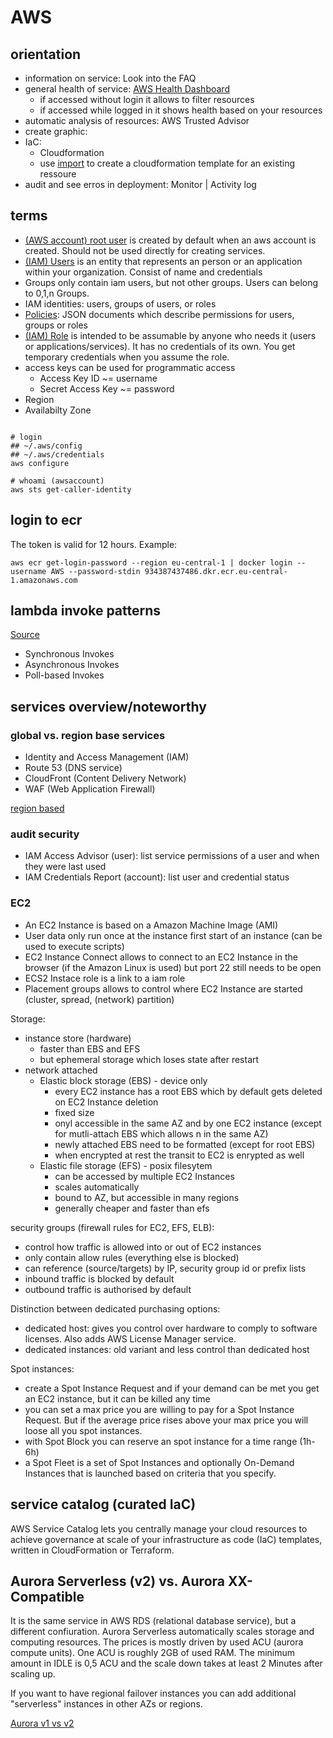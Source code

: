 # AWS

## orientation

- information on service: Look into the FAQ
- general health of service: [AWS Health Dashboard](https://health.aws.amazon.com/health/status)
  - if accessed without login it allows to filter resources
  - if accessed while logged in it shows health based on your resources
- automatic analysis of resources: AWS Trusted Advisor
- create graphic:
- IaC: 
  - Cloudformation
  - use [import](https://docs.aws.amazon.com/AWSCloudFormation/latest/UserGuide/resource-import.html) to create a cloudformation template for an existing ressoure
- audit and see erros in deployment: Monitor | Activity log

## terms

- [(AWS account) root user](https://docs.aws.amazon.com/IAM/latest/UserGuide/id_root-user.html) is created by default when an aws account is created. Should not be used directly for creating services.
- [(IAM) Users](https://docs.aws.amazon.com/IAM/latest/UserGuide/id_users.html) is an entity that represents an person or an application within your organization. Consist of name and credentials
- Groups only contain iam users, but not other groups. Users can belong to 0,1,n Groups.
- IAM identities: users, groups of users, or roles 
- [Policies](https://docs.aws.amazon.com/IAM/latest/UserGuide/access_policies.html): JSON documents which describe permissions for users, groups or roles
- [(IAM) Role](https://docs.aws.amazon.com/de_de/IAM/latest/UserGuide/id_roles.html) is intended to be assumable by anyone who needs it (users or applications/services). It has no credentials of its own. You get temporary credentials when you assume the role.
- access keys can be used for programmatic access
  - Access Key ID ~= username
  - Secret Access Key ~= password
- Region 
- Availabilty Zone

```shell

# login
## ~/.aws/config
## ~/.aws/credentials
aws configure

# whoami (awsaccount)
aws sts get-caller-identity
```

## login to ecr

The token is valid for 12 hours. Example:

```shell
aws ecr get-login-password --region eu-central-1 | docker login --username AWS --password-stdin 934387437486.dkr.ecr.eu-central-1.amazonaws.com
```

## lambda invoke patterns

[Source](https://aws.amazon.com/de/blogs/architecture/understanding-the-different-ways-to-invoke-lambda-functions/)

- Synchronous Invokes
- Asynchronous Invokes
- Poll-based Invokes

## services overview/noteworthy

### global vs. region base services

- Identity and Access Management (IAM)
- Route 53 (DNS service)
- CloudFront (Content Delivery Network)
- WAF (Web Application Firewall)

[region based](https://aws.amazon.com/about-aws/global-infrastructure/regional-product-services/)

### audit security

- IAM Access Advisor (user): list service permissions of a user and when they were last used
- IAM Credentials Report (account): list user and credential status

### EC2

- An EC2 Instance is based on a Amazon Machine Image (AMI)
- User data only run once at the instance first start of an instance (can be used to execute scripts)
- EC2 Instance Connect allows to connect to an EC2 Instance in the browser (if the Amazon Linux is used) but port 22 still needs to be open
- ECS2 Instace role is a link to a iam role
- Placement groups allows to control where EC2 Instance are started (cluster, spread, (network) partition)

Storage:

- instance store (hardware)
  - faster than EBS and EFS
  - but ephemeral storage which loses state after restart
- network attached
  - Elastic block storage (EBS) - device only
    - every EC2 instance has a root EBS which by default gets deleted on EC2 Instance deletion
    - fixed size
    - onyl accessible in the same AZ and by one EC2 instance (except for mutli-attach EBS which allows n in the same AZ)
    - newly attached EBS need to be formatted (except for root EBS)
    - when encrypted at rest the transit to EC2 is enrypted as well
  - Elastic file storage (EFS) - posix filesytem
    - can be accessed by multiple EC2 Instances
    - scales automatically
    - bound to AZ, but accessible in many regions
    - generally cheaper and faster than efs

security groups (firewall rules for EC2, EFS, ELB):

- control how traffic is allowed into or out of EC2 instances
- only contain allow rules (everything else is blocked)
- can reference (source/targets) by IP, security group id or prefix lists
- inbound traffic is blocked by default
- outbound traffic is authorised by default

Distinction between dedicated purchasing options:

- dedicated host: gives you control over hardware to comply to software licenses. Also adds AWS License Manager service.
- dedicated instances: old variant and less control than dedicated host

Spot instances:

- create a Spot Instance Request and if your demand can be met you get an EC2 instance, but it can be killed any time
- you can set a max price you are willing to pay for a Spot Instance Request. But if the average price rises above your max price you will loose all you spot instances.
- with Spot Block you can reserve an spot instance for a time range (1h-6h)
- a Spot Fleet is a set of Spot Instances and optionally On-Demand Instances that is launched based on criteria that you specify.

## service catalog (curated IaC)

AWS Service Catalog lets you centrally manage your cloud resources to achieve governance at scale of your infrastructure as code (IaC) templates, written in CloudFormation or Terraform.

## Aurora Serverless (v2) vs. Aurora XX-Compatible

It is the same service in AWS RDS (relational database service), but a different confiuration. Aurora Serverless automatically scales storage and computing resources. The prices is mostly driven by used ACU (aurora compute units). One ACU is roughly 2GB of used RAM. The minimum amount in IDLE is 0,5 ACU and the scale down takes at least 2 Minutes after scaling up.

If you want to have regional failover instances you can add additional "serverless" instances in other AZs or regions.

[Aurora v1 vs v2](https://aws.amazon.com/de/blogs/aws/amazon-aurora-serverless-v2-is-generally-available-instant-scaling-for-demanding-workloads/)
